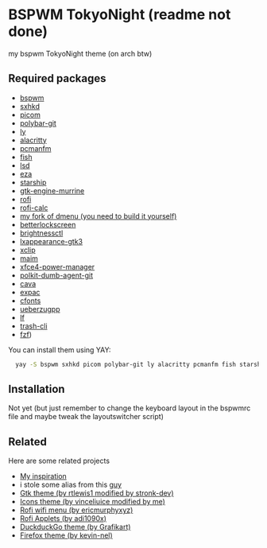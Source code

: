 
# BSPWM TokyoNight (readme not done)
my bspwm TokyoNight theme (on arch btw)
## Required packages
- [bspwm](https://archlinux.org/packages/extra/x86_64/bspwm/)
- [sxhkd](https://archlinux.org/packages/extra/x86_64/sxhkd/)
- [picom](https://archlinux.org/packages/extra/x86_64/picom/)
- [polybar-git](https://aur.archlinux.org/packages/polybar-git)
- [ly](https://archlinux.org/packages/extra/x86_64/ly/)
- [alacritty](https://archlinux.org/packages/extra/x86_64/alacritty/)
- [pcmanfm](https://archlinux.org/packages/extra/x86_64/pcmanfm/)
- [fish](https://archlinux.org/packages/extra/x86_64/fish/)
- [lsd](https://archlinux.org/packages/extra/x86_64/lsd/)
- [eza](https://archlinux.org/packages/extra/x86_64/eza/)
- [starship](https://archlinux.org/packages/extra/x86_64/starship/)
- [gtk-engine-murrine](https://archlinux.org/packages/extra/x86_64/gtk-engine-murrine/)
- [rofi](https://archlinux.org/packages/extra/x86_64/rofi/)
- [rofi-calc](https://archlinux.org/packages/extra/x86_64/rofi-calc/)
- [my fork of dmenu (you need to build it yourself)](https://github.com/andro404-MC/dmenu)
- [betterlockscreen](https://aur.archlinux.org/packages/betterlockscreen)
- [brightnessctl](https://archlinux.org/packages/extra/x86_64/brightnessctl/)
- [lxappearance-gtk3](https://archlinux.org/packages/extra/x86_64/lxappearance-gtk3/)
- [xclip](https://archlinux.org/packages/extra/x86_64/xclip/)
- [maim](https://archlinux.org/packages/extra/x86_64/maim/)
- [xfce4-power-manager](https://archlinux.org/packages/extra/x86_64/xfce4-power-manager/)
- [polkit-dumb-agent-git](https://aur.archlinux.org/packages/polkit-dumb-agent-git)
- [cava](https://aur.archlinux.org/packages/cava)
- [expac](https://archlinux.org/packages/extra/x86_64/expac/)
- [cfonts](https://aur.archlinux.org/packages/cfonts)
- [ueberzugpp](https://aur.archlinux.org/packages/ueberzugpp)
- [lf](https://archlinux.org/packages/extra/x86_64/lf/)
- [trash-cli](https://archlinux.org/packages/extra/x86_64/trash-cli/)
- [fzf](https://archlinux.org/packages/extra/x86_64/fzf/))

You can install them using YAY:
```bash
  yay -S bspwm sxhkd picom polybar-git ly alacritty pcmanfm fish starship gtk-engine-murrine rofi rofi-calc betterlockscreen brightnessctl lxappearance-gtk3 xclip maim xfce4-power-manager polkit-dumb-agent-git cava expac exa lsd cfonts ueberzugpp lf trash-cli fzf
```

## Installation
Not yet (but just remember to change the keyboard layout in the bspwmrc file and maybe tweak the layoutswitcher script)
## Related

Here are some related projects

- [My inspiration](https://github.com/stronk-dev/Tokyo-Night-Linux)
- i stole some alias from this [guy](https://github.com/ART3MISTICAL/dotfiles)
- [Gtk theme (by rtlewis1 modified by stronk-dev)](https://github.com/rtlewis1/GTK/tree/Material-Black-Colors-Desktop)
- [Icons theme (by vinceliuice modified by me)](https://github.com/vinceliuice/Tela-circle-icon-theme)
- [Rofi wifi menu (by ericmurphyxyz)](https://github.com/ericmurphyxyz/rofi-wifi-menu)
- [Rofi Applets (by adi1090x)](https://github.com/adi1090x/rofi)
- [DuckduckGo theme (by Grafikart)](https://duckduckgo.com/?kae=d&ks=m&kak=-1&kax=-1&kaq=-1&kap=-1&kao=-1&kau=-1&k5=1&k7=1a1b26&kj=16161e&kx=1abc9c&k21=16161E&k18=-1&ka=e&kaa=BB9AF7&k9=C0CAF5&k8=6183BB&kt=e)
- [Firefox theme (by kevin-nel)](https://addons.mozilla.org/en-US/firefox/addon/tokyonight_vim/)
